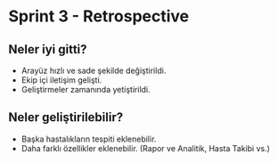 # Sprint 3 - Retrospective

## Neler iyi gitti?
- Arayüz hızlı ve sade şekilde değiştirildi.
- Ekip içi iletişim gelişti.
- Geliştirmeler zamanında yetiştirildi.

## Neler geliştirilebilir?
- Başka hastalıkların tespiti eklenebilir.
- Daha farklı özellikler eklenebilir. (Rapor ve Analitik, Hasta Takibi vs.)
